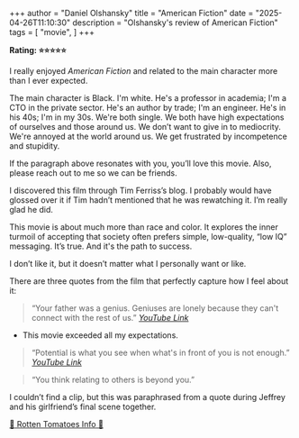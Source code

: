 +++
author = "Daniel Olshansky"
title = "American Fiction"
date = "2025-04-26T11:10:30"
description = "Olshansky's review of American Fiction"
tags = [
    "movie",
]
+++

**Rating: ⭐⭐⭐⭐⭐**

I really enjoyed _American Fiction_ and related to the main character more than I ever expected.

The main character is Black. I'm white. He's a professor in academia; I'm a CTO in the private sector.
He's an author by trade; I'm an engineer. He's in his 40s; I'm in my 30s.
We're both single. We both have high expectations of ourselves and those around us. We don’t want to give in to mediocrity.
We're annoyed at the world around us. We get frustrated by incompetence and stupidity.

If the paragraph above resonates with you, you’ll love this movie. Also, please reach out to me so we can be friends.

I discovered this film through Tim Ferriss’s blog. I probably would have glossed over it if Tim hadn’t mentioned that he was rewatching it. I’m really glad he did.

This movie is about much more than race and color. It explores the inner turmoil of accepting that society often prefers simple, low-quality, “low IQ” messaging.
It’s true. And it's the path to success.

I don’t like it, but it doesn’t matter what I personally want or like.

There are three quotes from the film that perfectly capture how I feel about it:

> “Your father was a genius. Geniuses are lonely because they can't connect with the rest of us.”
> _[YouTube Link](https://www.youtube.com/watch?v=eiAh2X8uGtE)_

- This movie exceeded all my expectations.

> “Potential is what you see when what's in front of you is not enough.”
> _[YouTube Link](https://www.youtube.com/watch?v=a7RECilptM0)_

> “You think relating to others is beyond you.”

I couldn’t find a clip, but this was paraphrased from a quote during Jeffrey and his girlfriend’s final scene together.

[🍅 Rotten Tomatoes Info 🍅](https://www.rottentomatoes.com/m/american_fiction)
